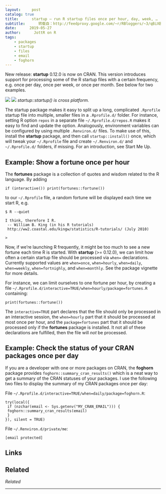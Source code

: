 ```yaml
---
layout:     post
catalog: true
title:      startup – run R startup files once per hour, day, week, …
subtitle:      转载自：http://feedproxy.google.com/~r/RBloggers/~3/qBiXBaoUV40/
date:      2019-05-27
author:      JottR on R
tags:
    - packages
    - startup
    - files
    - email
    - foghorn
---
```






New release: **startup** 0.12.0 is now on CRAN. This version introduces support for processing some of the R startup files with a certain frequency, e.g. once per day, once per week, or once per month. See below for two examples.

![](https://i0.wp.com/www.jottr.org/post/startup_0.10.0-zxspectrum.gif?w=456&is-pending-load=1#038;ssl=1)
![](https://i0.wp.com/www.jottr.org/post/startup_0.10.0-zxspectrum.gif?w=456&ssl=1)
*startup::startup() is cross platform.*

The startup package makes it easy to split up a long, complicated `.Rprofile` startup file into multiple, smaller files in a `.Rprofile.d/` folder. For instance, setting R option `repos` in a separate file `~/.Rprofile.d/repos.R` makes it easy to find and update the option. Analogously, environment variables can be configured by using multiple `.Renviron.d/` files. To make use of this, install the **startup** package, and then call `startup::install()` once, which will tweak your `~/.Rprofile` file and create `~/.Renviron.d/` and `~/.Rprofile.d/` folders, if missing. For an introduction, see Start Me Up.

## Example: Show a fortune once per hour

The **fortunes** package is a collection of quotes and wisdom related to the R language. By adding

```
if (interactive()) print(fortunes::fortune())

```

to our `~/.Rprofile` file, a random fortune will be displayed each time we start R, e.g.

```
$ R --quiet

I think, therefore I R.
 -- William B. King (in his R tutorials)
 http://ww2.coastal.edu/kingw/statistics/R-tutorials/ (July 2010)

>

```

Now, if we’re launching R frequently, it might be too much to see a new fortune each time R is started. With **startup** (>= 0.12.0), we can limit how often a certain startup file should be processed via `when=` declarations. Currently supported values are `when=once`, `when=hourly`, `when=daily`, `when=weekly`, `when=fortnighly`, and `when=monthly`. See the package vignette for more details.

For instance, we can limit ourselves to one fortune per hour, by creating a file `~/.Rprofile.d/interactive=TRUE/when=hourly/package=fortunes.R` containing:

```
print(fortunes::fortune())

```

The `interactive=TRUE` part declares that the file should only be processed in an interactive session, the `when=hourly` part that it should be processed at most once per hour, and the `package=fortunes` part that it should be processed only if the **fortunes** package is installed. It not all of these declarations are fulfilled, then the file will *not* be processed.

## Example: Check the status of your CRAN packages once per day

If you are a developer with one or more packages on CRAN, the **foghorn** package provides `foghorn::summary_cran_results()` which is a neat way to get a summary of the CRAN statuses of your packages. I use the following two files to display the summary of my CRAN packages once per day:

File `~/.Rprofile.d/interactive=TRUE/when=daily/package=foghorn.R`:

```
try(local({
 if (nzchar(email <- Sys.getenv("MY_CRAN_EMAIL"))) {
 foghorn::summary_cran_results(email)
 }
}), silent = TRUE)

```

File `~/.Renviron.d/private/me`:

```
[email protected]

```

## Links

## Related


*Related*








---
